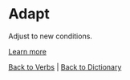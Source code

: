 # Adapt

Adjust to new conditions.

[Learn more](https://en.wiktionary.org/wiki/adapt)

[Back to Verbs](Verbs.md) | [Back to Dictionary](../dictionary.md)
